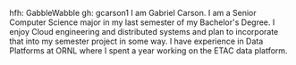 hfh: GabbleWabble gh: gcarson1
I am Gabriel Carson. I am a Senior Computer Science major in my last semester of my Bachelor's Degree. I enjoy Cloud engineering and distributed systems and plan to incorporate that into my semester project in some way. I have experience in Data Platforms at ORNL where I spent a year working on the ETAC data platform.
